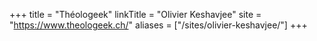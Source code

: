 +++
title = "Théologeek"
linkTitle = "Olivier Keshavjee"
site = "https://www.theologeek.ch/"
aliases = ["/sites/olivier-keshavjee/"]
+++